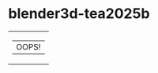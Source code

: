 # blender3d-tea2025b

<div align="center">
<table>
  <tr>
    <td>
<table align="center">
  <tr>
    <td>OOPS!
    </td>
  </tr>
      </table>
    </td>
  </tr>
  </table>
  </div>
  
